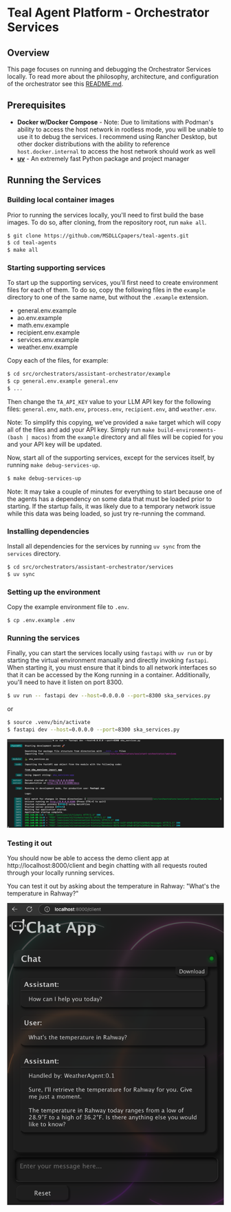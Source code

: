 # Teal Agent Platform - Orchestrator Services

## Overview
This page focuses on running and debugging the Orchestrator Services locally. To
read more about the philosophy, architecture, and configuration of the
orchestrator see this [README.md](../README.md).

## Prerequisites
* **Docker w/Docker Compose** - Note: Due to limitations with Podman's ability to
  access the host network in rootless mode, you will be unable to use it to
  debug the services. I recommend using Rancher Desktop, but other docker
  distributions with the ability to reference `host.docker.internal` to access
  the host network should work as well
* **[uv](https://docs.astral.sh/uv/)** - An extremely fast Python package and
  project manager

## Running the Services

### Building local container images
Prior to running the services locally, you'll need to first build the base
images. To do so, after cloning, from the repository root, run `make all`.
```bash
$ git clone https://github.com/MSDLLCpapers/teal-agents.git
$ cd teal-agents
$ make all
```

### Starting supporting services
To start up the supporting services, you'll first need to create environment
files for each of them. To do so, copy the following files in the `example`
directory to one of the same name, but without the `.example` extension.
* general.env.example
* ao.env.example
* math.env.example
* recipient.env.example
* services.env.example
* weather.env.example

Copy each of the files, for example:
```bash
$ cd src/orchestrators/assistant-orchestrator/example
$ cp general.env.example general.env
$ ...
```

Then change the `TA_API_KEY` value to your LLM API key for the following
files: `general.env`, `math.env`, `process.env`, `recipient.env`, and
`weather.env`.

Note: To simplify this copying, we've provided a `make` target which will copy
all of the files and add your API key. Simply run `make
build-environments-(bash | macos)` from the `example` directory and all files
will be copied for you and your API key will be updated.

Now, start all of the supporting services, except for the services itself,
by running `make debug-services-up`.
```bash
$ make debug-services-up
```

Note: It may take a couple of minutes for everything to start because one of the
agents has a dependency on some data that must be loaded prior to starting. If
the startup fails, it was likely due to a temporary network issue while this
data was being loaded, so just try re-running the command.

### Installing dependencies
Install all dependencies for the services by running `uv sync` from the
`services` directory.
```bash
$ cd src/orchestrators/assistant-orchestrator/services
$ uv sync
```

### Setting up the environment
Copy the example environment file to `.env`.
```bash
$ cp .env.example .env
```

### Running the services
Finally, you can start the services locally using `fastapi` with `uv run` or by
starting the virtual environment manually and directly invoking `fastapi`.
When starting it, you must ensure that it binds to all network interfaces so
that it can be accessed by the Kong running in a container. Additionally,
you'll need to have it listen on port 8300.
```bash
$ uv run -- fastapi dev --host=0.0.0.0 --port=8300 ska_services.py
```
or
```bash
$ source .venv/bin/activate
$ fastapi dev --host=0.0.0.0 --port=8300 ska_services.py
```
![Output](/assets/ao-services-output.png)

### Testing it out
You should now be able to access the demo client app at
http://localhost:8000/client and begin chatting with all requests routed through
your locally running services.

You can test it out by asking about the temperature in Rahway:
"What's the temperature in Rahway?"

![Screenshot](/assets/example-question.png)